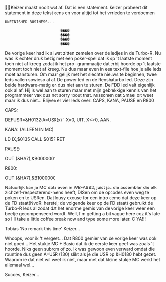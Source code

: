 Keizer maakt nooit wat af. Dat is een statement. Keizer probeert dit statement in deze tekst eens en voor altijd tot het verleden te verdoemen


    UNFINISHED BUSINESS...

                             ����
                             ����
                             ����
                             ����


 De vorige keer had ik al wat  zitten zemelen over de ledjes in
 de Turbo-R. Nu was ik echter druk bezig met een poker-spel dat
 ik op 't laatste  moment toch niet  af kreeg zodat ik het pro-
 grammaatje dat erbij hoorde op 't  laatste moment toch niet af
 kreeg. Nu dus maar even in een text-file hoe je alle leds moet
 aansturen. Om maar gelijk met het slechte nieuws te beginnen,
 twee leds vallen sowieso al af. De power led en de Renshaturbo
 led. Deze zijn beide hardware-matig en dus niet aan te sturen.
 De FDD led valt eigenlijk ook al af.  Hij is wel aan te sturen
 maar met mijn gebrekkige kennis van het programmeer vak dus
 not sorry  'bout that.  Misschien  dat Smael  dit weet maar
 ik dus niet... Blijven er vier leds over:
   CAPS, KANA, PAUSE en R800


 CAPS:
 
 DEFUSR=&H0132:A=USR(x) ' X=0, UIT. X<>0, AAN.


 KANA: (ALLEEN IN MC)

 LD IX,$0135
 CALL  $015F
 RET

 
 PAUSE:

 OUT (&HA7),&B0000001


 R800:

 OUT (&HA7),&B1000000


 Natuurlijk  kan je  MC data  even in  WB-ASS2, juist ja..  die
 assembler die elk zichzelf-respecterend-mens  heeft, DISen  om
 de opcodes even weg te  poken en  te USRen.  Dat lousy excuse
 for  een intro  demo dat deze keer op de FD staat(NvdR:
 herstel; de volgende keer op de FD staat) gebruikt de
 Turbo-R  leds al zodat dat het enorme gemis van de vorige keer
 weer een beetje  gecompenseerd  wordt. Well, I'm getting a bit
 vague here coz  it's late so  I'll take a  little coffee break
 now and type some more later. C YA!!!

 Tobias 'No remark this time' Keizer...

 Whoops,  voor ik 't vergeet...  Dat R800  gemier van de vorige
 keer was  ook niet  goed... Het stukje  MC + Basic  dat ik  de
 eerste keer geef was zoals 't hoorde. Niks geen subrom  of zo.
 Ik was gewoon even verward  omdat die  rountine dus geen A=USR
 (130) slikt als je die USR op &H0180 hebt gezet. Waarom ie dat
 niet wil weet ik niet, maar met dat kleine stukje MC werkt het
 allemaal wel...

 Succes, Keizer...
